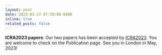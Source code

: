 ```yaml
---
layout: post
date: 2023-01-17 07:59:00-0400
inline: true
related_posts: false
---
```


**ICRA2023 papers**: Our two papers has been accepted by [ICRA2023](https://www.icra2023.org/). You are welcome to check on the Publication page. See you in London in May, 2023!